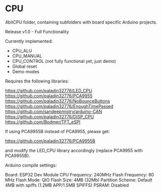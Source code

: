 # CPU
 4bitCPU folder, containing subfolders with board specific Arduino projects.

Release v1.0 - Full Functionality

 Currently implemented:
 - CPU_ALU
 - CPU_MANUAL
 - CPU_CONTROL (not fully functional yet, just demo)
 - Global reset
 - Demo modes

 Requires the following libraries:

 https://github.com/paladin32776/LED_CPU
 https://github.com/paladin32776/PCA9955
 https://github.com/paladin32776/NoBounceButtons
 https://github.com/paladin32776/EnoughTimePassed
 https://github.com/sandeepmistry/arduino-CAN
 https://github.com/paladin32776/DISP_CPU
 https://github.com/Bodmer/TFT_eSPI


If using PCA9955B instead of PCA9955, please get:

https://github.com/paladin32776/PCA9955B

and modify the LED_CPU library accordingly (replace PCA9955 with PCA9955B).

Arduino compile settings:

Board: ESP32 Dev Module
CPU Frequency: 240MHz
Flash Frequency: 80 MHz
Flash Mode: QIO
Flash Size: 4MB (32Mb)
Partition Scheme: Default 4MB with spiffs (1.2MB APP/1.5MB SPIFFS)
PSRAM: Disabled
